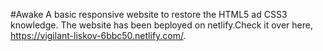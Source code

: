 #Awake
A basic responsive website to restore the HTML5 ad CSS3 knowledge. 
The website has been beployed on netlify.Check it over here, https://vigilant-liskov-6bbc50.netlify.com/.
